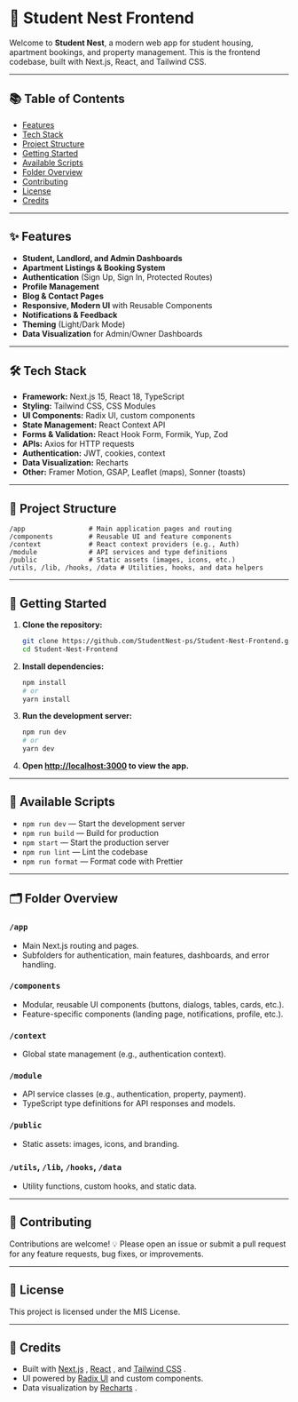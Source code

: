 # 🏡 Student Nest Frontend

Welcome to **Student Nest**, a modern web app for student housing, apartment bookings, and property management. This is the frontend codebase, built with Next.js, React, and Tailwind CSS.

---

## 📚 Table of Contents

- [ Features](#-features)
- [ Tech Stack](#-tech-stack)
- [ Project Structure](#-project-structure)
- [ Getting Started](#-getting-started)
- [ Available Scripts](#-available-scripts)
- [ Folder Overview](#-folder-overview)
- [ Contributing](#-contributing)
- [ License](#-license)
- [ Credits](#-credits)

---

## ✨ Features

-  **Student, Landlord, and Admin Dashboards**
-  **Apartment Listings & Booking System**
-  **Authentication** (Sign Up, Sign In, Protected Routes)
-  **Profile Management**
-  **Blog & Contact Pages**
-  **Responsive, Modern UI** with Reusable Components
-  **Notifications & Feedback**
-  **Theming** (Light/Dark Mode)
-  **Data Visualization** for Admin/Owner Dashboards

---

## 🛠️ Tech Stack

- **Framework:** Next.js 15, React 18, TypeScript
- **Styling:** Tailwind CSS, CSS Modules
- **UI Components:** Radix UI, custom components
- **State Management:** React Context API
- **Forms & Validation:** React Hook Form, Formik, Yup, Zod
- **APIs:** Axios for HTTP requests
- **Authentication:** JWT, cookies, context
- **Data Visualization:** Recharts
- **Other:** Framer Motion, GSAP, Leaflet (maps), Sonner (toasts)

---

## 📁 Project Structure

```
/app                # Main application pages and routing
/components         # Reusable UI and feature components
/context            # React context providers (e.g., Auth)
/module             # API services and type definitions
/public             # Static assets (images, icons, etc.)
/utils, /lib, /hooks, /data # Utilities, hooks, and data helpers
```

---

## 🚀 Getting Started

1. **Clone the repository:**
   ```bash
   git clone https://github.com/StudentNest-ps/Student-Nest-Frontend.git
   cd Student-Nest-Frontend
   ```

2. **Install dependencies:**
   ```bash
   npm install
   # or
   yarn install
   ```

3. **Run the development server:**
   ```bash
   npm run dev
   # or
   yarn dev
   ```

4. **Open [http://localhost:3000](http://localhost:3000) to view the app.**

---

## 📜 Available Scripts

- `npm run dev` — Start the development server 
- `npm run build` — Build for production 
- `npm start` — Start the production server 
- `npm run lint` — Lint the codebase 
- `npm run format` — Format code with Prettier 

---

## 🗂️ Folder Overview

### `/app`
- Main Next.js routing and pages.
- Subfolders for authentication, main features, dashboards, and error handling.

### `/components`
- Modular, reusable UI components (buttons, dialogs, tables, cards, etc.).
- Feature-specific components (landing page, notifications, profile, etc.).

### `/context`
- Global state management (e.g., authentication context).

### `/module`
- API service classes (e.g., authentication, property, payment).
- TypeScript type definitions for API responses and models.

### `/public`
- Static assets: images, icons, and branding.

### `/utils`, `/lib`, `/hooks`, `/data`
- Utility functions, custom hooks, and static data.

---

## 🤝 Contributing

Contributions are welcome! 💡 Please open an issue or submit a pull request for any feature requests, bug fixes, or improvements.

---

## 📝 License

This project is licensed under the MIS License.

---

## 🙌 Credits

- Built with [Next.js](https://nextjs.org/) , [React](https://react.dev/) , and [Tailwind CSS](https://tailwindcss.com/) .
- UI powered by [Radix UI](https://www.radix-ui.com/) and custom components.
- Data visualization by [Recharts](https://recharts.org/) .
